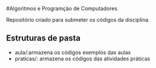 #Algoritmos e Programção de Computadores

Repositório criado para submeter os códigos da disciplina

## Estruturas de pasta

* aula/:armazena os códigos exemplos das aulas
* praticas/: armazena os códigos das atividades práticas
